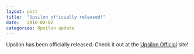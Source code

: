 ```yaml
---
layout: post
title:  "Upsilon officially released!"
date:   2016-02-02
categories: Upsilon update
---
```

Upsilon has been officially released. Check it out at the <a href="upsilonofficial.github.io">Upsilon Official</a> site!